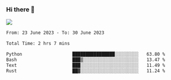 ### Hi there 👋️

![](https://komarev.com/ghpvc/?username=Loner1024)

<!--START_SECTION:waka-->

```txt
From: 23 June 2023 - To: 30 June 2023

Total Time: 2 hrs 7 mins

Python                   ████████████████░░░░░░░░░   63.80 %
Bash                     ███▒░░░░░░░░░░░░░░░░░░░░░   13.47 %
Text                     ███░░░░░░░░░░░░░░░░░░░░░░   11.49 %
Rust                     ██▓░░░░░░░░░░░░░░░░░░░░░░   11.24 %
```

<!--END_SECTION:waka-->



